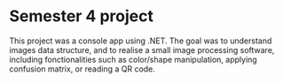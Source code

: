 # Semester 4 project
This project was a console app using .NET.
The goal was to understand images data structure, and to realise a small image processing software, including fonctionalities such as color/shape manipulation,
applying confusion matrix, or reading a QR code.  
